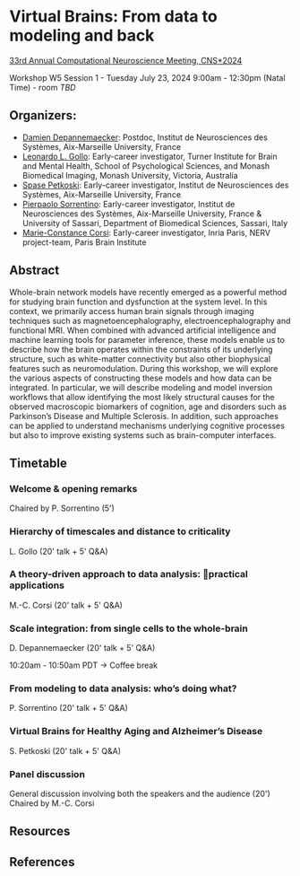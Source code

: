 # Virtual Brains: From data to modeling and back


[33rd Annual Computational Neuroscience Meeting, CNS*2024](https://www.cnsorg.org/cns-2024)


Workshop W5 Session 1 - Tuesday July 23, 2024 9:00am - 12:30pm (Natal Time) - room *TBD*

## Organizers:
- [Damien Depannemaecker](https://scholar.google.fr/citations?user=lHKsQtoAAAAJ&hl=fr): Postdoc, Institut de Neurosciences des Systèmes, Aix-Marseille University, France 
- [Leonardo L. Gollo](https://scholar.google.es/citations?user=jLJiWmMAAAAJ&hl=en): Early-career investigator, Turner Institute for Brain and Mental Health, School of Psychological Sciences, and Monash Biomedical Imaging, Monash University, Victoria, Australia
- [Spase Petkoski](https://scholar.google.co.uk/citations?user=TSi_ZkIAAAAJ&hl=en): Early-career investigator, Institut de Neurosciences des Systèmes, Aix-Marseille University, France
- [Pierpaolo Sorrentino](https://scholar.google.nl/citations?user=T1k8qBsAAAAJ&hl=en): Early-career investigator, Institut de Neurosciences des Systèmes, Aix-Marseille University, France & University of Sassari, Department of Biomedical Sciences, Sassari, Italy
- [Marie-Constance Corsi](https://marieconstance-corsi.netlify.app/): Early-career investigator, Inria Paris, NERV project-team, Paris Brain Institute


## Abstract
Whole-brain network models have recently emerged as a powerful method for studying brain function and dysfunction at the system level. In this context, we primarily access human brain signals through imaging techniques such as magnetoencephalography, electroencephalography and functional MRI. When combined with advanced artificial intelligence and machine learning tools for parameter inference, these models enable us to describe how the brain operates within the constraints of its underlying structure, such as white-matter connectivity but also other biophysical features such as neuromodulation. During this workshop, we will explore the various aspects of constructing these models and how data can be integrated. In particular, we will describe modeling and model inversion workflows that allow identifying the most likely structural causes for the observed macroscopic biomarkers of cognition, age and disorders such as Parkinson’s Disease and Multiple Sclerosis. In addition, such approaches can be applied to understand mechanisms underlying cognitive processes but also to improve existing systems such as brain-computer interfaces.


## Timetable

### Welcome & opening remarks 
Chaired by P. Sorrentino (5')

### Hierarchy of timescales and distance to criticality
L. Gollo (20' talk + 5' Q&A)

### A theory-driven approach to data analysis: practical applications
M.-C. Corsi (20' talk + 5' Q&A)

### Scale integration: from single cells to the whole-brain
D. Depannemaecker (20' talk + 5' Q&A)

10:20am - 10:50am PDT -> Coffee break

### From modeling to data analysis: who’s doing what?
P. Sorrentino (20' talk + 5' Q&A)

### Virtual Brains for Healthy Aging and Alzheimer’s Disease
S. Petkoski (20' talk + 5' Q&A)

### Panel discussion
General discussion involving both the speakers and the audience (20')
Chaired by M.-C. Corsi


## Resources

## References
